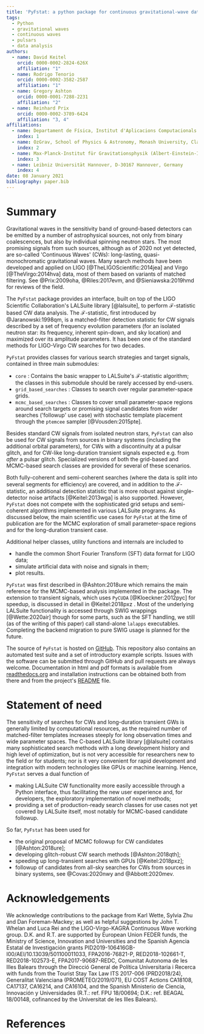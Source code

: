 ```yaml
---
title: 'PyFstat: a python package for continuous gravitational-wave data analysis'
tags:
  - Python
  - gravitational waves
  - continuous waves
  - pulsars
  - data analysis
authors:
  - name: David Keitel
    orcid: 0000-0002-2824-626X
    affiliation: "1"
  - name: Rodrigo Tenorio
    orcid: 0000-0002-3582-2587
    affiliation: "1"
  - name: Gregory Ashton
    orcid: 0000-0001-7288-2231
    affiliation: "2"
  - name: Reinhard Prix
    orcid: 0000-0002-3789-6424
    affiliation: "3, 4"
affiliations:
  - name: Departament de Física, Institut d'Aplicacions Computacionals i de Codi Comunitari (IAC3), Universitat de les Illes Balears, and Institut d'Estudis Espacials de Catalunya (IEEC), Crta. Valldemossa km 7.5, E-07122 Palma, Spain
    index: 1
  - name: OzGrav, School of Physics & Astronomy, Monash University, Clayton 3800, Victoria, Australia
    index: 2
  - name: Max-Planck-Institut für Gravitationsphysik (Albert-Einstein-Institut), D-30167 Hannover, Germany
    index: 3
  - name: Leibniz Universität Hannover, D-30167 Hannover, Germany
    index: 4
date: 08 January 2021
bibliography: paper.bib
---
```


# Summary

Gravitational waves in the sensitivity band of ground-based detectors
can be emitted by a number of astrophysical sources,
not only from binary coalescences, but also by individual spinning neutron stars.
The most promising signals from such sources,
although as of 2020 not yet detected,
are so-called 'Continuous Waves' (CWs):
long-lasting, quasi-monochromatic gravitational waves.
Many search methods have been developed and applied on
LIGO [@TheLIGOScientific:2014jea]
and Virgo [@TheVirgo:2014hva] data,
most of them based on variants of matched filtering.
See @Prix:2009oha, @Riles:2017evm, and @Sieniawska:2019hmd for reviews of the field.

The `PyFstat` package provides an interface,
built on top of the LIGO Scientific Collaboration's LALSuite library [@lalsuite],
to perform $\mathcal{F}$-statistic based CW data analysis.
The $\mathcal{F}$-statistic, first introduced by @Jaranowski:1998qm,
is a matched-filter detection statistic for CW signals
described by a set of frequency evolution parameters
(for an isolated neutron star:
its frequency, inherent spin-down, and sky location)
and maximized over its amplitude parameters.
It has been one of the standard methods for LIGO-Virgo CW searches for two decades.

`PyFstat` provides classes for various search strategies and target signals,
contained in three main submodules:

- `core` : Contains the basic wrapper to LALSuite's $\mathcal{F}$-statistic algorithm;
the classes in this submodule should be rarely accessed by end-users.
- `grid_based_searches` : Classes to search over regular parameter-space grids.
- `mcmc_based_searches` : Classes to cover small parameter-space regions around
search targets or promising signal candidates from wider searches ('followup' use case)
with stochastic template placement through the `ptemcee` sampler [@Vousden:2015pte].

Besides standard CW signals from isolated neutron stars, `PyFstat` can also be used
for CW signals from sources in binary systems (including the additional orbital parameters),
for CWs with a discontinuity at a pulsar glitch,
and for CW-like long-duration transient signals expected e.g. from _after_ a pulsar glitch.
Specialized versions of both the grid-based and MCMC-based search classes
are provided for several of these scenarios.


Both fully-coherent and semi-coherent searches
(where the data is split into several segments for efficiency)
are covered,
and in addition to the $\mathcal{F}$-statistic,
an additional detection statistic that is more robust against single-detector noise artifacts
[@Keitel:2013wga]
is also supported.
However, `PyFstat` does not compete with the sophisticated
grid setups and semi-coherent algorithms implemented in various LALSuite programs.
As discussed below, the main scientific use cases for `PyFstat` at the time of publication
are for the MCMC exploration of small parameter-space regions
and for the long-duration transient case.

Additional helper classes, utility functions and internals are included to

- handle the common Short Fourier Transform (SFT) data format for LIGO data;
- simulate artificial data with noise and signals in them;
- plot results.

`PyFstat` was first described in @Ashton:2018ure which remains the main reference
for the MCMC-based analysis implemented in the package.
The extension to transient signals, which uses `PyCUDA` [@Kloeckner:2012pyc] for speedup,
is discussed in detail in @Keitel:2018pxz .
Most of the underlying LALSuite functionality is accessed through SWIG wrappings [@Wette:2020air]
though for some parts, such as the SFT handling,
we still (as of the writing of this paper) call stand-alone `lalapps` executables.
Completing the backend migration to pure SWIG usage is planned for the future.

The source of `PyFstat` is hosted on [GitHub](https://github.com/PyFstat/PyFstat/).
This repository also contains an automated test suite
and a set of introductory example scripts.
Issues with the software can be submitted through GitHub
and pull requests are always welcome.
Documentation in html and pdf formats is available from [readthedocs.org](https://readthedocs.org/projects/pyfstat/)
and installation instructions can be obtained both from there
and from the project's [README](https://github.com/PyFstat/PyFstat/blob/master/README.md) file.


# Statement of need

The sensitivity of searches for CWs and long-duration transient GWs
is generally limited by computational resources,
as the required number of matched-filter templates increases steeply
for long observation times and wide parameter spaces.
The C-based LALSuite library [@lalsuite] contains many sophisticated search methods
with a long development history and high level of optimization,
but is not very accessible for researchers new to the field or for students;
nor is it very convenient for rapid development and integration with modern technologies
like GPUs or machine learning.
Hence, `PyFstat` serves a dual function of

- making LALSuite CW functionality more easily accessible through a Python interface,
thus facilitating the new user experience and,
for developers, the exploratory implementation of novel methods;
- providing a set of production-ready search classes for use cases not yet covered by LALSuite itself,
most notably for MCMC-based candidate followup.

So far, `PyFstat` has been used for

- the original proposal of MCMC followup for CW candidates [@Ashton:2018ure];
- developing glitch-robust CW search methods [@Ashton:2018qth];
- speeding up long-transient searches with GPUs [@Keitel:2018pxz];
- followup of candidates from all-sky searches for CWs from sources in binary systems,
see @Covas:2020nwy and @Abbott:2020mev.

# Acknowledgements

We acknowledge contributions to the package from Karl Wette, Sylvia Zhu and Dan Foreman-Mackey;
as well as helpful suggestions by John T. Whelan and Luca Rei
and the LIGO-Virgo-KAGRA Continuous Wave working group.
D.K. and R.T. are supported by European Union FEDER funds, the Ministry of Science, 
Innovation and Universities and the Spanish Agencia Estatal de Investigación grants
PID2019-106416GB-I00/AEI/10.13039/501100011033,
FPA2016-76821-P,
RED2018-102661-T,
RED2018-102573-E,
FPA2017-90687-REDC,
Comunitat Autonoma de les Illes Balears through the Direcció General de Política Universitaria i Recerca with funds from the Tourist Stay Tax Law ITS 2017-006 (PRD2018/24),
Generalitat Valenciana (PROMETEO/2019/071),
EU COST Actions CA18108, CA17137, CA16214, and CA16104,
and the Spanish Ministerio de Ciencia, Innovación y Universidades
(R.T.: ref. FPU 18/00694;
D.K.: ref. BEAGAL 18/00148, cofinanced by the Universitat de les Illes Balears).

# References
